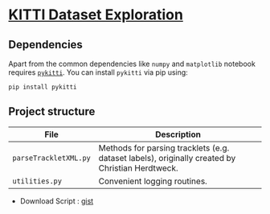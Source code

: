 # [KITTI Dataset Exploration ](https://github.com/navoshta/KITTI-Dataset/blob/master/README.md)

## Dependencies

Apart from the common dependencies like `numpy` and `matplotlib` notebook requires [`pykitti`](https://github.com/utiasSTARS/pykitti). You can install `pykitti` via pip using:

```
pip install pykitti
```

## Project structure

| File                   | Description                                                                                      |
| ---------------------- | ------------------------------------------------------------------------------------------------ |
| `parseTrackletXML.py`  | Methods for parsing tracklets (e.g. dataset labels), originally created by Christian Herdtweck.  |
| `utilities.py`         | Convenient logging routines.                                                                     |



- Download Script : [gist](https://gist.github.com/adioshun/0554effff45e4f16fe4db7eb1c4712cc)
